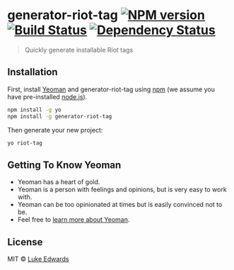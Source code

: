 # generator-riot-tag [![NPM version][npm-image]][npm-url] [![Build Status][travis-image]][travis-url] [![Dependency Status][daviddm-image]][daviddm-url]
> Quickly generate installable Riot tags

## Installation

First, install [Yeoman](http://yeoman.io) and generator-riot-tag using [npm](https://www.npmjs.com/) (we assume you have pre-installed [node.js](https://nodejs.org/)).

```bash
npm install -g yo
npm install -g generator-riot-tag
```

Then generate your new project:

```bash
yo riot-tag
```

## Getting To Know Yeoman

 * Yeoman has a heart of gold.
 * Yeoman is a person with feelings and opinions, but is very easy to work with.
 * Yeoman can be too opinionated at times but is easily convinced not to be.
 * Feel free to [learn more about Yeoman](http://yeoman.io/).

## License

MIT © [Luke Edwards](https://lukeed.com)


[npm-image]: https://badge.fury.io/js/generator-riot-tag.svg
[npm-url]: https://npmjs.org/package/generator-riot-tag
[travis-image]: https://travis-ci.org/lukeed/generator-riot-tag.svg?branch=master
[travis-url]: https://travis-ci.org/lukeed/generator-riot-tag
[daviddm-image]: https://david-dm.org/lukeed/generator-riot-tag.svg?theme=shields.io
[daviddm-url]: https://david-dm.org/lukeed/generator-riot-tag
